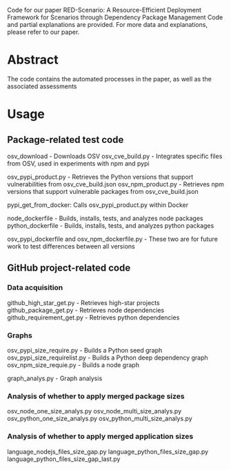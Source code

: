 Code for our paper RED-Scenario: A Resource-Efficient Deployment Framework for Scenarios through Dependency Package Management
Code and partial explanations are provided. For more data and explanations, please refer to our paper.
# Abstract
The code contains the automated processes in the paper, as well as the associated assessments
# Usage
## Package-related test code
osv_download - Downloads OSV
osv_cve_build.py - Integrates specific files from OSV, used in experiments with npm and pypi

osv_pypi_product.py - Retrieves the Python versions that support vulnerabilities from osv_cve_build.json
osv_npm_product.py - Retrieves npm versions that support vulnerable packages from osv_cve_build.json

pypi_get_from_docker: Calls osv_pypi_product.py within Docker

node_dockerfile - Builds, installs, tests, and analyzes node packages
python_dockerfile - Builds, installs, tests, and analyzes python packages

osv_pypi_dockerfile and osv_npm_dockerfile.py - These two are for future work to test differences between all versions


## GitHub project-related code

### Data acquisition
github_high_star_get.py - Retrieves high-star projects
github_package_get.py - Retrieves node dependencies
github_requirement_get.py - Retrieves python dependencies



### Graphs
osv_pypi_size_require.py - Builds a Python seed graph
osv_pypi_size_requirelist.py - Builds a Python deep dependency graph
osv_npm_size_requie.py - Builds a node graph

graph_analys.py - Graph analysis

### Analysis of whether to apply merged package sizes
osv_node_one_size_analys.py
osv_node_multi_size_analys.py
osv_python_one_size_analys.py
osv_python_multi_size_analys.py

### Analysis of whether to apply merged application sizes
language_nodejs_files_size_gap.py
language_python_files_size_gap.py
language_python_files_size_gap_last.py
